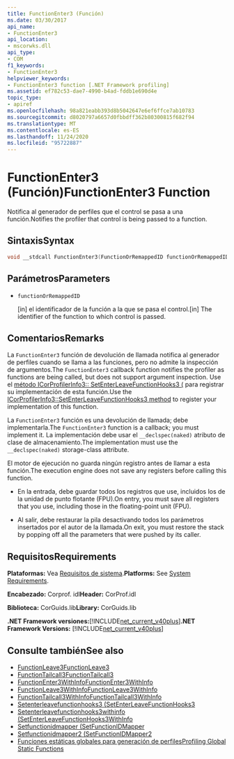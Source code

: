 ```yaml
---
title: FunctionEnter3 (Función)
ms.date: 03/30/2017
api_name:
- FunctionEnter3
api_location:
- mscorwks.dll
api_type:
- COM
f1_keywords:
- FunctionEnter3
helpviewer_keywords:
- FunctionEnter3 function [.NET Framework profiling]
ms.assetid: ef782c53-dae7-4990-b4ad-fddb1e690d4e
topic_type:
- apiref
ms.openlocfilehash: 98a821eabb393d8b5042647e6ef6ffce7ab10783
ms.sourcegitcommit: d8020797a6657d0fbbdff362b80300815f682f94
ms.translationtype: MT
ms.contentlocale: es-ES
ms.lasthandoff: 11/24/2020
ms.locfileid: "95722887"
---
```

# <a name="functionenter3-function"></a><span data-ttu-id="7f00a-102">FunctionEnter3 (Función)</span><span class="sxs-lookup"><span data-stu-id="7f00a-102">FunctionEnter3 Function</span></span>

<span data-ttu-id="7f00a-103">Notifica al generador de perfiles que el control se pasa a una función.</span><span class="sxs-lookup"><span data-stu-id="7f00a-103">Notifies the profiler that control is being passed to a function.</span></span>  
  
## <a name="syntax"></a><span data-ttu-id="7f00a-104">Sintaxis</span><span class="sxs-lookup"><span data-stu-id="7f00a-104">Syntax</span></span>  
  
```cpp  
void __stdcall FunctionEnter3(FunctionOrRemappedID functionOrRemappedID);  
```  
  
## <a name="parameters"></a><span data-ttu-id="7f00a-105">Parámetros</span><span class="sxs-lookup"><span data-stu-id="7f00a-105">Parameters</span></span>

- `functionOrRemappedID`

  <span data-ttu-id="7f00a-106">\[in] el identificador de la función a la que se pasa el control.</span><span class="sxs-lookup"><span data-stu-id="7f00a-106">\[in] The identifier of the function to which control is passed.</span></span>

## <a name="remarks"></a><span data-ttu-id="7f00a-107">Comentarios</span><span class="sxs-lookup"><span data-stu-id="7f00a-107">Remarks</span></span>  

 <span data-ttu-id="7f00a-108">La `FunctionEnter3` función de devolución de llamada notifica al generador de perfiles cuando se llama a las funciones, pero no admite la inspección de argumentos.</span><span class="sxs-lookup"><span data-stu-id="7f00a-108">The `FunctionEnter3` callback function notifies the profiler as functions are being called, but does not support argument inspection.</span></span> <span data-ttu-id="7f00a-109">Use el [método ICorProfilerInfo3:: SetEnterLeaveFunctionHooks3 (](icorprofilerinfo3-setenterleavefunctionhooks3-method.md) para registrar su implementación de esta función.</span><span class="sxs-lookup"><span data-stu-id="7f00a-109">Use the [ICorProfilerInfo3::SetEnterLeaveFunctionHooks3 method](icorprofilerinfo3-setenterleavefunctionhooks3-method.md) to register your implementation of this function.</span></span>  
  
 <span data-ttu-id="7f00a-110">La `FunctionEnter3` función es una devolución de llamada; debe implementarla.</span><span class="sxs-lookup"><span data-stu-id="7f00a-110">The `FunctionEnter3` function is a callback; you must implement it.</span></span> <span data-ttu-id="7f00a-111">La implementación debe usar el `__declspec(naked)` atributo de clase de almacenamiento.</span><span class="sxs-lookup"><span data-stu-id="7f00a-111">The implementation must use the `__declspec(naked)` storage-class attribute.</span></span>  
  
 <span data-ttu-id="7f00a-112">El motor de ejecución no guarda ningún registro antes de llamar a esta función.</span><span class="sxs-lookup"><span data-stu-id="7f00a-112">The execution engine does not save any registers before calling this function.</span></span>  
  
- <span data-ttu-id="7f00a-113">En la entrada, debe guardar todos los registros que use, incluidos los de la unidad de punto flotante (FPU).</span><span class="sxs-lookup"><span data-stu-id="7f00a-113">On entry, you must save all registers that you use, including those in the floating-point unit (FPU).</span></span>  
  
- <span data-ttu-id="7f00a-114">Al salir, debe restaurar la pila desactivando todos los parámetros insertados por el autor de la llamada.</span><span class="sxs-lookup"><span data-stu-id="7f00a-114">On exit, you must restore the stack by popping off all the parameters that were pushed by its caller.</span></span>  
  
## <a name="requirements"></a><span data-ttu-id="7f00a-115">Requisitos</span><span class="sxs-lookup"><span data-stu-id="7f00a-115">Requirements</span></span>  

 <span data-ttu-id="7f00a-116">**Plataformas:** Vea [Requisitos de sistema](../../get-started/system-requirements.md).</span><span class="sxs-lookup"><span data-stu-id="7f00a-116">**Platforms:** See [System Requirements](../../get-started/system-requirements.md).</span></span>  
  
 <span data-ttu-id="7f00a-117">**Encabezado:** Corprof. idl</span><span class="sxs-lookup"><span data-stu-id="7f00a-117">**Header:** CorProf.idl</span></span>  
  
 <span data-ttu-id="7f00a-118">**Biblioteca:** CorGuids.lib</span><span class="sxs-lookup"><span data-stu-id="7f00a-118">**Library:** CorGuids.lib</span></span>  
  
 <span data-ttu-id="7f00a-119">**.NET Framework versiones:**[!INCLUDE[net_current_v40plus](../../../../includes/net-current-v40plus-md.md)]</span><span class="sxs-lookup"><span data-stu-id="7f00a-119">**.NET Framework Versions:** [!INCLUDE[net_current_v40plus](../../../../includes/net-current-v40plus-md.md)]</span></span>  
  
## <a name="see-also"></a><span data-ttu-id="7f00a-120">Consulte también</span><span class="sxs-lookup"><span data-stu-id="7f00a-120">See also</span></span>

- [<span data-ttu-id="7f00a-121">FunctionLeave3</span><span class="sxs-lookup"><span data-stu-id="7f00a-121">FunctionLeave3</span></span>](functionleave3-function.md)
- [<span data-ttu-id="7f00a-122">FunctionTailcall3</span><span class="sxs-lookup"><span data-stu-id="7f00a-122">FunctionTailcall3</span></span>](functiontailcall3-function.md)
- [<span data-ttu-id="7f00a-123">FunctionEnter3WithInfo</span><span class="sxs-lookup"><span data-stu-id="7f00a-123">FunctionEnter3WithInfo</span></span>](functionenter3withinfo-function.md)
- [<span data-ttu-id="7f00a-124">FunctionLeave3WithInfo</span><span class="sxs-lookup"><span data-stu-id="7f00a-124">FunctionLeave3WithInfo</span></span>](functionleave3withinfo-function.md)
- [<span data-ttu-id="7f00a-125">FunctionTailcall3WithInfo</span><span class="sxs-lookup"><span data-stu-id="7f00a-125">FunctionTailcall3WithInfo</span></span>](functiontailcall3withinfo-function.md)
- [<span data-ttu-id="7f00a-126">Setenterleavefunctionhooks3 (</span><span class="sxs-lookup"><span data-stu-id="7f00a-126">SetEnterLeaveFunctionHooks3</span></span>](icorprofilerinfo3-setenterleavefunctionhooks3-method.md)
- [<span data-ttu-id="7f00a-127">Setenterleavefunctionhooks3withinfo (</span><span class="sxs-lookup"><span data-stu-id="7f00a-127">SetEnterLeaveFunctionHooks3WithInfo</span></span>](icorprofilerinfo3-setenterleavefunctionhooks3withinfo-method.md)
- [<span data-ttu-id="7f00a-128">Setfunctionidmapper (</span><span class="sxs-lookup"><span data-stu-id="7f00a-128">SetFunctionIDMapper</span></span>](icorprofilerinfo-setfunctionidmapper-method.md)
- [<span data-ttu-id="7f00a-129">Setfunctionidmapper2 (</span><span class="sxs-lookup"><span data-stu-id="7f00a-129">SetFunctionIDMapper2</span></span>](icorprofilerinfo3-setfunctionidmapper2-method.md)
- [<span data-ttu-id="7f00a-130">Funciones estáticas globales para generación de perfiles</span><span class="sxs-lookup"><span data-stu-id="7f00a-130">Profiling Global Static Functions</span></span>](profiling-global-static-functions.md)
